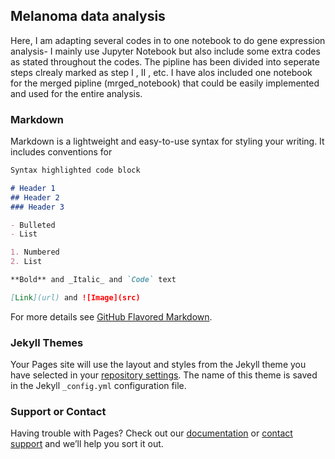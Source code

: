 ## Melanoma data analysis

Here, I am adapting several codes in to one notebook to do gene expression analysis- I mainly use Jupyter Notebook but also include some extra codes as stated throughout the codes. The pipline has been divided into seperate steps clrealy marked as step I , II , etc. I have alos included one notebook for the merged pipline (mrged_notebook) that could be easily implemented and used for the entire analysis.


### Markdown

Markdown is a lightweight and easy-to-use syntax for styling your writing. It includes conventions for

```markdown
Syntax highlighted code block

# Header 1
## Header 2
### Header 3

- Bulleted
- List

1. Numbered
2. List

**Bold** and _Italic_ and `Code` text

[Link](url) and ![Image](src)
```

For more details see [GitHub Flavored Markdown](https://guides.github.com/features/mastering-markdown/).

### Jekyll Themes

Your Pages site will use the layout and styles from the Jekyll theme you have selected in your [repository settings](https://github.com/Fallahi-Bioinformatics-Lab/Melanoma-Cancer-marker-prediction/settings/pages). The name of this theme is saved in the Jekyll `_config.yml` configuration file.

### Support or Contact

Having trouble with Pages? Check out our [documentation](https://docs.github.com/categories/github-pages-basics/) or [contact support](https://support.github.com/contact) and we’ll help you sort it out.
